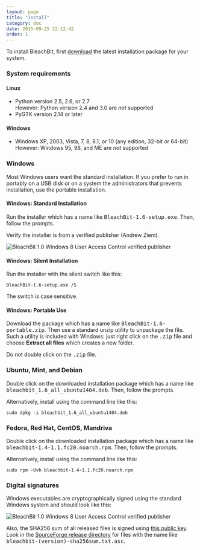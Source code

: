 ```yaml
---
layout: page
title: "Install"
category: doc
date: 2015-09-25 22:12:42
order: 1
---
```


To install BleachBit, first <a href="http://bleachbit.sourceforge.net/download">download</a> the latest installation package for your system.

### System requirements

#### Linux

*   Python version 2.5, 2.6, or 2.7  
    However: Python version 2.4 and 3.0 are _not_ supported
*   PyGTK version 2.14 or later

#### Windows

*   Windows XP, 2003, Vista, 7, 8, 8.1, or 10 (any edition, 32-bit or 64-bit)  
    However: Windows 95, 98, and ME are _not_ supported

### Windows
Most Windows users want the standard installation. If you prefer to run in portably on a USB disk or on a system the administrators that prevents installation, use the portable installation.

#### Windows: Standard Installation

Run the installer which has a name like <tt>BleachBit-1.6-setup.exe</tt>. Then, follow the prompts.

Verify the installer is from a verified publisher (Andrew Ziem).

![BleachBit 1.0 Windows 8 User Access Control verified publisher](https://lh6.googleusercontent.com/-UJw5HRIY5Q4/UoWhya1zE6I/AAAAAAAADOk/E3zBkhxE4GE/s800/bleachbit-10-user-access-control-signed.png)

#### Windows: Silent Installation

Run the installer with the silent switch like this:

`BleachBit-1.6-setup.exe /S`

The switch _is_ case sensitive.

#### Windows: Portable Use

Download the package which has a name like <tt>BleachBit-1.6-portable.zip</tt>. Then use a standard unzip utility to unpackage the file. Such a utility is included with Windows: just right click on the <tt>.zip</tt> file and choose **Extract all files** which creates a new folder.

Do not double click on the <tt>.zip</tt> file.

### Ubuntu, Mint, and Debian

Double click on the downloaded installation package which has a name like <tt>bleachbit_1.6_all_ubuntu1404.deb</tt>. Then, follow the prompts.

Alternatively, install using the command line like this:

`sudo dpkg -i bleachbit_1.6_all_ubuntu1404.deb`

### Fedora, Red Hat, CentOS, Mandriva

Double click on the downloaded installation package which has a name like <tt>bleachbit-1.4-1.1.fc20.noarch.rpm</tt>. Then, follow the prompts.

Alternatively, install using the command line like this:

`sudo rpm -Uvh bleachbit-1.4-1.1.fc20.noarch.rpm`

### Digital signatures

Windows executables are cryptographically signed using the standard Windows system and should look like this:

![BleachBit 1.0 Windows 8 User Access Control verified publisher](https://lh6.googleusercontent.com/-UJw5HRIY5Q4/UoWhya1zE6I/AAAAAAAADOk/E3zBkhxE4GE/s800/bleachbit-10-user-access-control-signed.png)

Also, the SHA256 sum of all released files is signed using [this public key](http://bleachbit.sourceforge.net/bleachbit_public.key). Look in the [SourceForge release directory](http://sourceforge.net/projects/bleachbit/files/bleachbit/) for files with the name like <tt>bleachbit-(version)-sha256sum.txt.asc</tt>.
